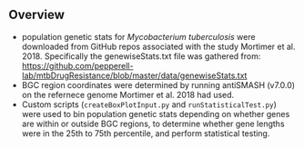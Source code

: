 ## Overview

- population genetic stats for *Mycobacterium tuberculosis* were downloaded from GitHub repos associated with the study Mortimer et al. 2018. Specifically the genewiseStats.txt file was gathered from: https://github.com/pepperell-lab/mtbDrugResistance/blob/master/data/genewiseStats.txt
- BGC region coordinates were determined by running antiSMASH (v7.0.0) on the refernece genome Mortimer et al. 2018 had used.
- Custom scripts (`createBoxPlotInput.py` and `runStatisticalTest.py`) were used to bin population genetic stats depending on whether genes are within or outside BGC regions, to determine whether gene lengths were in the 25th to 75th percentile, and perform statistical testing.
